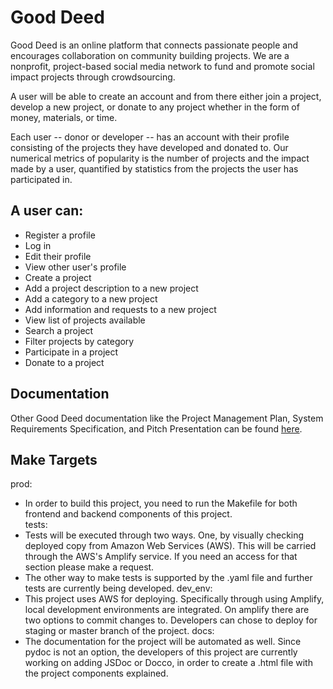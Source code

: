 # Good Deed
Good Deed is an online platform that connects passionate people and encourages collaboration on community building projects. We are a nonprofit, project-based social media network to fund and promote social impact projects through crowdsourcing. 

A user will be able to create an account and from there either join a project, develop a new project, or donate to any project whether in the form of money, materials, or time.

Each user -- donor or developer -- has an account with their profile consisting of the projects they have developed and donated to. Our numerical metrics of popularity is the number of projects and the impact made by a user, quantified by statistics from the projects the user has participated in.

## A user can:
- Register a profile
- Log in
- Edit their profile
- View other user's profile
- Create a project
- Add a project description to a new project
- Add a category to a new project
- Add information and requests to a new project
- View list of projects available
- Search a project
- Filter projects by category
- Participate in a project
- Donate to a project

## Documentation
Other Good Deed documentation like the Project Management Plan, System Requirements Specification, and Pitch Presentation can be found [here](https://github.com/timurgordon/good-deed-web/tree/master/project-documents).

## Make Targets

prod:
- In order to build this project, you need to run the Makefile for both frontend and backend components of this project.  
tests: 
- Tests  will be executed through two ways. One, by visually checking deployed copy from Amazon Web Services (AWS). This will be carried through the AWS's Amplify service. If you need an access for that section please make a request. 
- The other way to make tests is supported by the .yaml file and further tests are currently being developed. 
dev_env:
- This project uses AWS for deploying. Specifically through using Amplify, local development environments are integrated. On amplify there are two options to commit changes to. Developers can chose to deploy for staging or master branch of the project. 
docs:
- The documentation for the project will be automated as well. Since pydoc is not an option, the developers of this project are currently working on adding JSDoc or Docco, in order to create a .html file with the project components explained. 
